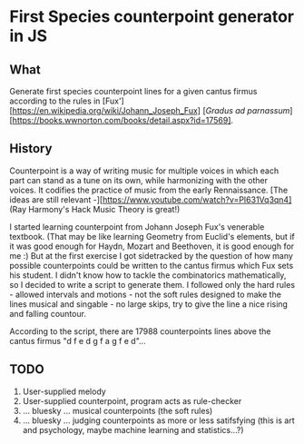 First Species counterpoint generator in JS
==========================================

## What

Generate first species counterpoint lines for a given cantus firmus according to the rules in [Fux'][https://en.wikipedia.org/wiki/Johann_Joseph_Fux] [_Gradus ad parnassum_][https://books.wwnorton.com/books/detail.aspx?id=17569].

## History

Counterpoint is a way of writing music for multiple voices in which each part can stand as a tune on its own, while harmonizing with the other voices. It codifies the practice of music from the early Rennaissance. [The ideas are still relevant -][https://www.youtube.com/watch?v=PI631Vq3qn4] (Ray Harmony's Hack Music Theory is great!)

I started learning counterpoint from Johann Joseph Fux's venerable textbook. (That may be like learning Geometry from Euclid's elements, but if it was good enough for Haydn, Mozart and Beethoven, it is good enough for me :) But at the first exercise I got sidetracked by the question of how many possible counterpoints could be written to the cantus firmus which Fux sets his student. I didn't know how to tackle the combinatorics mathematically, so I decided to write a script to generate them. I followed only the hard rules - allowed intervals and motions - not the soft rules designed to make the lines musical and singable - no large skips, try to give the line a nice rising and falling countour.

According to the script, there are 17988 counterpoints lines above the cantus firmus "d f e d g f a g f e d"...

## TODO

1. User-supplied melody
2. User-supplied counterpoint, program acts as rule-checker
3. ... bluesky ... musical counterpoints (the soft rules)
4. ... bluesky ... judging counterpoints as more or less satifsfying (this is art and psychology, maybe machine learning and statistics...?)